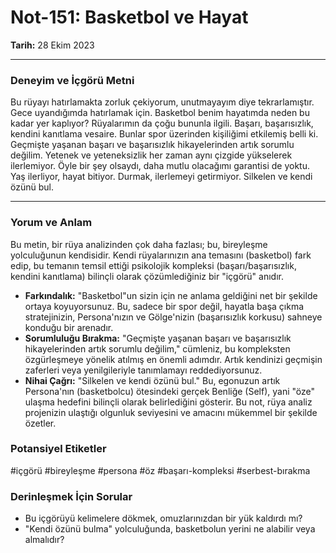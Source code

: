 # Not-151: Basketbol ve Hayat
**Tarih:** 28 Ekim 2023

---
### Deneyim ve İçgörü Metni

Bu rüyayı hatırlamakta zorluk çekiyorum, unutmayayım diye tekrarlamıştır. Gece uyandığımda hatırlamak için. Basketbol benim hayatımda neden bu kadar yer kaplıyor? Rüyalarımın da çoğu bununla ilgili. Başarı, başarısızlık, kendini kanıtlama vesaire. Bunlar spor üzerinden kişiliğimi etkilemiş belli ki. Geçmişte yaşanan başarı ve başarısızlık hikayelerinden artık sorumlu değilim. Yetenek ve yeteneksizlik her zaman aynı çizgide yükselerek ilerlemiyor. Öyle bir şey olsaydı, daha mutlu olacağımı garantisi de yoktu. Yaş ilerliyor, hayat bitiyor. Durmak, ilerlemeyi getirmiyor. Silkelen ve kendi özünü bul.

---
### Yorum ve Anlam

Bu metin, bir rüya analizinden çok daha fazlası; bu, bireyleşme yolculuğunun kendisidir. Kendi rüyalarınızın ana temasını (basketbol) fark edip, bu temanın temsil ettiği psikolojik kompleksi (başarı/başarısızlık, kendini kanıtlama) bilinçli olarak çözümlediğiniz bir "içgörü" anıdır.

* **Farkındalık:** "Basketbol"un sizin için ne anlama geldiğini net bir şekilde ortaya koyuyorsunuz. Bu, sadece bir spor değil, hayatla başa çıkma stratejinizin, Persona'nızın ve Gölge'nizin (başarısızlık korkusu) sahneye konduğu bir arenadır.
* **Sorumluluğu Bırakma:** "Geçmişte yaşanan başarı ve başarısızlık hikayelerinden artık sorumlu değilim," cümleniz, bu kompleksten özgürleşmeye yönelik atılmış en önemli adımdır. Artık kendinizi geçmişin zaferleri veya yenilgileriyle tanımlamayı reddediyorsunuz.
* **Nihai Çağrı:** "Silkelen ve kendi özünü bul." Bu, egonuzun artık Persona'nın (basketbolcu) ötesindeki gerçek Benliğe (Self), yani "öze" ulaşma hedefini bilinçli olarak belirlediğini gösterir. Bu not, rüya analiz projenizin ulaştığı olgunluk seviyesini ve amacını mükemmel bir şekilde özetler.

### Potansiyel Etiketler
#içgörü #bireyleşme #persona #öz #başarı-kompleksi #serbest-bırakma

### Derinleşmek İçin Sorular
* Bu içgörüyü kelimelere dökmek, omuzlarınızdan bir yük kaldırdı mı?
* "Kendi özünü bulma" yolculuğunda, basketbolun yerini ne alabilir veya almalıdır?